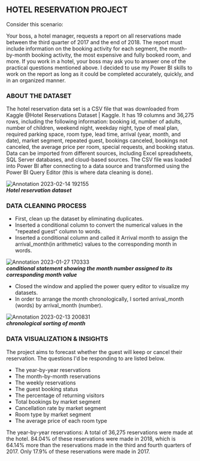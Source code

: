 ## HOTEL RESERVATION PROJECT

Consider this scenario:

Your boss, a hotel manager, requests a report on all reservations made between the third quarter of 2017 and the end of 2018. The report must include information on the booking activity for each segment, the month-by-month booking activity, the most expensive and fully booked room, and more. If you work in a hotel, your boss may ask you to answer one of the practical questions mentioned above. I decided to use my Power BI skills to work on the report as long as it could be completed accurately, quickly, and in an organized manner.

### ABOUT THE DATASET

The hotel reservation data set is a CSV file that was downloaded from Kaggle @Hotel Reservations Dataset | Kaggle. It has 19 columns and 36,275 rows, including the following information: booking id, number of adults, number of children, weekend night, weekday night, type of meal plan, required parking space, room type, lead time, arrival (year, month, and date), market segment, repeated guest, bookings canceled, bookings not canceled, the average price per room, special requests, and booking status. Data can be imported from different sources, including Excel spreadsheets, SQL Server databases, and cloud-based sources. The CSV file was loaded into Power BI after connecting to a data source and transformed using the Power BI Query Editor (this is where data cleaning is done).

![Annotation 2023-02-14 192155](https://user-images.githubusercontent.com/119788228/219125551-e675c90f-d35d-4fa4-871f-15a26eae833f.png)  
***Hotel reservation dataset***

### DATA CLEANING PROCESS
- First, clean up the dataset by eliminating duplicates.
- Inserted a conditional column to convert the numerical values in the "repeated guest" column to words.
- Inserted a conditional column and called it Arrival month to assign the arrival_month(in arithmetic) values to the corresponding month in words.

![Annotation 2023-01-27 170333](https://user-images.githubusercontent.com/119788228/220158581-fe98d37d-e9a5-40ed-a2c3-bf4dbedda963.png)  
***conditional statement showing the month number assigned to its corresponding month value***

- Closed the window and applied the power query editor to visualize my datasets.
- In order to arrange the month chronologically, I sorted arrival_month (words) by arrival_month (number).

![Annotation 2023-02-13 200831](https://user-images.githubusercontent.com/119788228/220158993-0dabb67e-be0e-4f09-aa41-736bacb98eff.png)  
***chronological sorting of month***

### DATA VISUALIZATION & INSIGHTS
The project aims to forecast whether the guest will keep or cancel their reservation. The questions I'd be responding to are listed below.
- The year-by-year reservations
- The month-by-month reservations
- The weekly reservations
- The guest booking status
- The percentage of returning visitors
- Total bookings by market segment
- Cancellation rate by market segment
- Room type by market segment
- The average price of each room type

The year-by-year reservations:
A total of 36,275 reservations were made at the hotel. 84.04% of these reservations were made in 2018, which is 64.14% more than the reservations made in the third and fourth quarters of 2017. Only 17.9% of these reservations were made in 2017.





